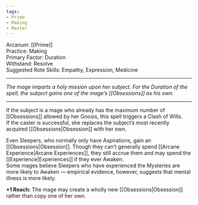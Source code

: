 ```yaml
---
tags:
- Prime
- Making
- Master
---
```


Arcanum: [[Prime]]\
Practice: Making\
Primary Factor: Duration\
Withstand: Resolve\
Suggested Rote Skills: Empathy, Expression, Medicine

---

_The mage imparts a holy mission upon her subject. For the Duration of the spell, the subject gains one of the mage’s [[Obsessions]] as his own._

---

If the subject is a mage who already has the maximum number of [[Obsessions]] allowed by her Gnosis, this spell triggers a Clash of Wills.\
If the caster is successful, she replaces the subject’s most recently acquired [[Obsessions|Obsession]] with her own.

Even Sleepers, who normally only have Aspirations, gain an [[Obsessions|Obsession]]. Though they can’t generally spend [[Arcane Experience|Arcane Experiences]], they still accrue them and may spend the [[Experience|Experiences]] if they ever Awaken.\
Some mages believe Sleepers who have experienced the Mysteries are more likely to Awaken — empirical evidence, however, suggests that mental illness is more likely.

**+1 Reach:** The mage may create a wholly new [[Obsessions|Obsession]] rather than copy one of her own.